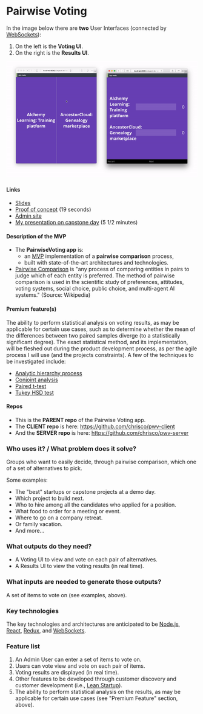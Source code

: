 # Pairwise Voting

In the image below there are __two__ User Interfaces (connected by [WebSockets](https://developer.mozilla.org/en-US/docs/Web/API/WebSockets_API)):    

1. On the left is the __Voting UI__.
2. On the right is the __Results UI__.

![Screenshot](pairwise-voting.gif)

#### Links

  * [Slides](http://speakerdeck.com/chrisco/pairwise-voting)
  * [Proof of concept](https://youtu.be/65QhZWbcWgw) (19 seconds)
  * [Admin site](http://www.pairwisevoting.com)
  * [My presentation on capstone day](https://youtu.be/Di1YK9ILPjU?t=1h43m20s) (5 1/2 minutes)

#### Description of the MVP

  * The __PairwiseVoting app__ is:
    * an [MVP](https://en.wikipedia.org/wiki/Minimum_viable_product) implementation of a __pairwise comparison__ process,
    * built with state-of-the-art architectures and technologies.
  * [Pairwise Comparison](https://en.wikipedia.org/wiki/Pairwise_comparison) is "any process of comparing entities in pairs to judge which of each entity is preferred. The method of pairwise comparison is used in the scientific study of preferences, attitudes, voting systems, social choice, public choice, and multi-agent AI systems." (Source: Wikipedia)

#### Premium feature(s)

The ability to perform statistical analysis on voting results, as may be applicable for certain use cases, such as to determine whether the mean of the differences between two paired samples diverge (to a statistically significant degree). The exact statistical method, and its implementation, will be fleshed out during the product development process, as per the agile process I will use (and the projects constraints). A few of the techniques to be investigated include:
* [Analytic hierarchy process](https://en.wikipedia.org/wiki/Analytic_hierarchy_process)
* [Conjoint analysis](https://www.google.com/search?q=conjoint+analysis)
* [Paired t-test](http://support.minitab.com/en-us/minitab/17/topic-library/basic-statistics-and-graphs/hypothesis-tests/tests-of-means/why-use-paired-t/)
* [Tukey HSD test](http://onlinestatbook.com/2/tests_of_means/pairwise.html)

#### Repos

* This is the __PARENT repo__ of the Pairwise Voting app.
* The __CLIENT repo__ is here: https://github.com/chrisco/pwv-client
* And the __SERVER repo__ is here: https://github.com/chrisco/pwv-server

### Who uses it? / What problem does it solve?

Groups who want to easily decide, through pairwise comparison, which one of a set of alternatives to pick.

Some examples:

* The "best" startups or capstone projects at a demo day.
* Which project to build next.
* Who to hire among all the candidates who applied for a position.
* What food to order for a meeting or event.
* Where to go on a company retreat.
* Or family vacation.
* And more...

### What outputs do they need?

* A Voting UI to view and vote on each pair of alternatives.
* A Results UI to view the voting results (in real time).

### What inputs are needed to generate those outputs?

A set of items to vote on (see examples, above).

### Key technologies

The key technologies and architectures are anticipated to be [Node.js](https://nodejs.org/en/), [React](https://facebook.github.io/react/), [Redux](http://redux.js.org/), and [WebSockets](https://developer.mozilla.org/en-US/docs/Web/API/WebSockets_API).

### Feature list

1. An Admin User can enter a set of items to vote on.
2. Users can vote view and vote on each pair of items.
3. Voting results are displayed (in real time).
4. Other features to be developed through customer discovery and customer development (i.e., [Lean Startup](https://en.wikipedia.org/wiki/Lean_startup)).
5. The ability to perform statistical analysis on the results, as may be applicable for certain use cases (see "Premium Feature" section, above).
